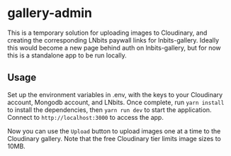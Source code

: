 # gallery-admin

This is a temporary solution for uploading images to Cloudinary, and creating the corresponding LNbits paywall links for lnbits-gallery. Ideally this would become a new page behind auth on lnbits-gallery, but for now this is a standalone app to be run locally.

## Usage

Set up the environment variables in .env, with the keys to your Cloudinary account, Mongodb account, and LNbits. Once complete, run `yarn install` to install the dependencies, then `yarn run dev` to start the application. Connect to `http://localhost:3000` to access the app.

Now you can use the `Upload` button to upload images one at a time to the Cloudinary gallery. Note that the free Cloudinary tier limits image sizes to 10MB.
